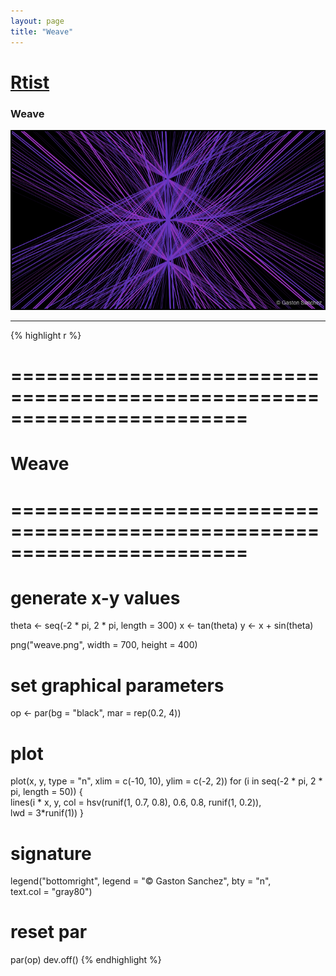 ```yaml
---
layout: page
title: "Weave"
---
```


# [Rtist](/Rtist) 

### Weave 

![Weave](../images/weave.png) 

-----

{% highlight r %} 
# ======================================================================== 
# Weave 
# ======================================================================== 
# generate x-y values 
theta <- seq(-2 * pi, 2 * pi, length = 300) 
x <- tan(theta) 
y <- x + sin(theta)  
 
 
png("weave.png", width = 700, height = 400) 
# set graphical parameters 
op <- par(bg = "black", mar = rep(0.2, 4)) 
# plot 
plot(x, y, type = "n", xlim = c(-10, 10), ylim = c(-2, 2)) 
for (i in seq(-2 * pi, 2 * pi, length = 50)) 
{   
  lines(i * x, y, col = hsv(runif(1, 0.7, 0.8), 0.6, 0.8, runif(1, 0.2)),  
        lwd = 3*runif(1)) 
} 
# signature 
legend("bottomright", legend = "© Gaston Sanchez", bty = "n",  
       text.col = "gray80") 
# reset par 
par(op) 
dev.off() 
{% endhighlight %} 
